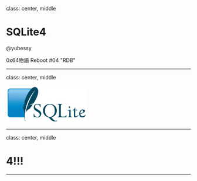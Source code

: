 class: center, middle

# SQLite4

@yubessy

0x64物語 Reboot #04 "RDB"

---

class: center, middle

![sqlite](sqlite.gif)

---

class: center, middle

# 4!!!

---

#


